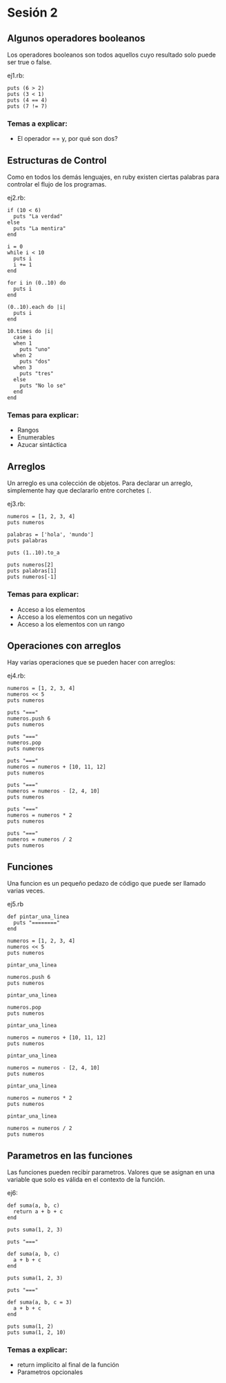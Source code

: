 # Sesión 2

## Algunos operadores booleanos

Los operadores booleanos son todos aquellos cuyo resultado solo puede ser
true o false.

ej1.rb:

    puts (6 > 2)
    puts (3 < 1)
    puts (4 == 4)
    puts (7 != 7)

### Temas a explicar:

* El operador == y, por qué son dos?

## Estructuras de Control

Como en todos los demás lenguajes, en ruby existen ciertas palabras para
controlar el flujo de los programas.

ej2.rb:

    if (10 < 6)
      puts "La verdad"
    else
      puts "La mentira"
    end

    i = 0
    while i < 10
      puts i
      i += 1
    end

    for i in (0..10) do
      puts i
    end

    (0..10).each do |i|
      puts i
    end

    10.times do |i|
      case i
      when 1
        puts "uno"
      when 2
        puts "dos"
      when 3
        puts "tres"
      else
        puts "No lo se"
      end
    end

### Temas para explicar:

* Rangos
* Enumerables
* Azucar sintáctica

## Arreglos

Un arreglo es una colección de objetos. Para declarar un arreglo, simplemente
hay que declararlo entre corchetes `[`.

ej3.rb:

    numeros = [1, 2, 3, 4]
    puts numeros

    palabras = ['hola', 'mundo']
    puts palabras

    puts (1..10).to_a

    puts numeros[2]
    puts palabras[1]
    puts numeros[-1]

### Temas para explicar:

* Acceso a los elementos
* Acceso a los elementos con un negativo
* Acceso a los elementos con un rango

## Operaciones con arreglos

Hay varias operaciones que se pueden hacer con arreglos:

ej4.rb:

    numeros = [1, 2, 3, 4]
    numeros << 5
    puts numeros

    puts "==="
    numeros.push 6
    puts numeros

    puts "==="
    numeros.pop
    puts numeros

    puts "==="
    numeros = numeros + [10, 11, 12]
    puts numeros

    puts "==="
    numeros = numeros - [2, 4, 10]
    puts numeros

    puts "==="
    numeros = numeros * 2
    puts numeros

    puts "==="
    numeros = numeros / 2
    puts numeros

## Funciones

Una funcion es un pequeño pedazo de código que puede ser llamado varias veces.

ej5.rb

    def pintar_una_linea
      puts "========"
    end

    numeros = [1, 2, 3, 4]
    numeros << 5
    puts numeros

    pintar_una_linea

    numeros.push 6
    puts numeros

    pintar_una_linea

    numeros.pop
    puts numeros

    pintar_una_linea

    numeros = numeros + [10, 11, 12]
    puts numeros

    pintar_una_linea

    numeros = numeros - [2, 4, 10]
    puts numeros

    pintar_una_linea

    numeros = numeros * 2
    puts numeros

    pintar_una_linea

    numeros = numeros / 2
    puts numeros

## Parametros en las funciones

Las funciones pueden recibir parametros. Valores que se asignan en una variable
que solo es válida en el contexto de la función.

ej6:

    def suma(a, b, c)
      return a + b + c
    end

    puts suma(1, 2, 3)

    puts "==="

    def suma(a, b, c)
      a + b + c
    end

    puts suma(1, 2, 3)

    puts "==="

    def suma(a, b, c = 3)
      a + b + c
    end

    puts suma(1, 2)
    puts suma(1, 2, 10)

### Temas a explicar:

* return implicito al final de la función
* Parametros opcionales

